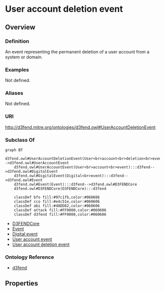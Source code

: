 # User account deletion event

## Overview

### Definition
An event representing the permanent deletion of a user account from a system or domain.

### Examples
Not defined.

### Aliases
Not defined.

### URI
http://d3fend.mitre.org/ontologies/d3fend.owl#UserAccountDeletionEvent

### Subclass Of
```mermaid
graph BT
    d3fend.owl#UserAccountDeletionEvent(User<br>account<br>deletion<br>event):::d3fend-->d3fend.owl#UserAccountEvent
    d3fend.owl#UserAccountEvent(User<br>account<br>event):::d3fend-->d3fend.owl#DigitalEvent
    d3fend.owl#DigitalEvent(Digital<br>event):::d3fend-->d3fend.owl#Event
    d3fend.owl#Event(Event):::d3fend-->d3fend.owl#D3FENDCore
    d3fend.owl#D3FENDCore(D3FENDCore):::d3fend
    
    classDef bfo fill:#97c1fb,color:#060606
    classDef cco fill:#e4c51e,color:#060606
    classDef abi fill:#48DD82,color:#060606
    classDef attack fill:#FF0000,color:#060606
    classDef d3fend fill:#FF0000,color:#060606
```

- [D3FENDCore](/docs/ontology/reference/model/D3FENDCore/D3FENDCore.md)
- [Event](/docs/ontology/reference/model/D3FENDCore/Event/Event.md)
- [Digital event](/docs/ontology/reference/model/D3FENDCore/Event/Digital%20event/Digital%20event.md)
- [User account event](/docs/ontology/reference/model/D3FENDCore/Event/Digital%20event/User%20account%20event/User%20account%20event.md)
- [User account deletion event](/docs/ontology/reference/model/D3FENDCore/Event/Digital%20event/User%20account%20event/User%20account%20deletion%20event/User%20account%20deletion%20event.md)


### Ontology Reference
- [d3fend](http://d3fend.mitre.org/ontologies/d3fend.owl#)

## Properties
